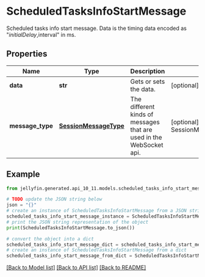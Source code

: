 # ScheduledTasksInfoStartMessage

Scheduled tasks info start message.  Data is the timing data encoded as \"$initialDelay,$interval\" in ms.

## Properties

Name | Type | Description | Notes
------------ | ------------- | ------------- | -------------
**data** | **str** | Gets or sets the data. | [optional] 
**message_type** | [**SessionMessageType**](SessionMessageType.md) | The different kinds of messages that are used in the WebSocket api. | [optional] [readonly] [default to SessionMessageType.SCHEDULEDTASKSINFOSTART]

## Example

```python
from jellyfin.generated.api_10_11.models.scheduled_tasks_info_start_message import ScheduledTasksInfoStartMessage

# TODO update the JSON string below
json = "{}"
# create an instance of ScheduledTasksInfoStartMessage from a JSON string
scheduled_tasks_info_start_message_instance = ScheduledTasksInfoStartMessage.from_json(json)
# print the JSON string representation of the object
print(ScheduledTasksInfoStartMessage.to_json())

# convert the object into a dict
scheduled_tasks_info_start_message_dict = scheduled_tasks_info_start_message_instance.to_dict()
# create an instance of ScheduledTasksInfoStartMessage from a dict
scheduled_tasks_info_start_message_from_dict = ScheduledTasksInfoStartMessage.from_dict(scheduled_tasks_info_start_message_dict)
```
[[Back to Model list]](../README.md#documentation-for-models) [[Back to API list]](../README.md#documentation-for-api-endpoints) [[Back to README]](../README.md)


